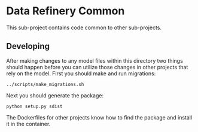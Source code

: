 # Data Refinery Common

This sub-project contains code common to other sub-projects.

## Developing

After making changes to any model files within this directory two things should
happen before you can utilize those changes in other projects that rely on the
model. First you should make and run migrations:

```
../scripts/make_migrations.sh
```

Next you should generate the package:

```
python setup.py sdist
```

The Dockerfiles for other projects know how to find the package and install it
in the container.
